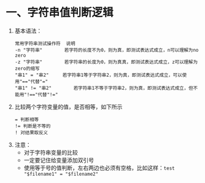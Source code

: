 # 一、字符串值判断逻辑
1. 基本语法：
	```
	常用字符串测试操作符	说明
	-n "字符串"		若字符的长度不为0，则为真，即测试表达式成立，n可以理解为no zero
	-z "字符串"		若字符串的长度为0，则为真真，即测试表达式成立，z可以理解为zero的缩写
	"串1" = "串2"		若字符串1等于字符串2，则为真，即测试表达式成立，可以使用"=="代替"="
	"串1" != "串2"		若字符串1不等于字符串2，则为真，即测试表达式成立，但不能用"!=="代替"!="
	```
2. 比较两个字符变量的值，是否相等，如下所示
	```
	= 判断相等
	!= 判断是不等的
	! 对结果取反义
	```
3. 注意：
	- 对于字符串变量的比较
	- 一定要记住给变量添加双引号
	- 使用等于号的值判断，左右两边也必须有空格，比如这样：`test "$filename1" = "$filename2"`

